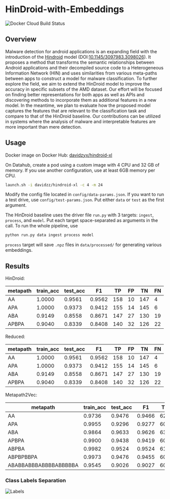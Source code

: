 # HinDroid-with-Embeddings

![Docker Cloud Build Status](https://img.shields.io/docker/cloud/build/davidzz/hindroid-xl)

## Overview

Malware detection for android applications is an expanding field with the introduction of the [Hindroid](https://www.cse.ust.hk/~yqsong/papers/2017-KDD-HINDROID.pdf) model (DOI:[10.1145/3097983.3098026](https://doi.org/10.1145/3097983.3098026)). It proposes a method that transforms the semantic relationships between Android applications and their decompiled source code to a Heterogeneous Information Network (HIN) and uses similarities from various meta-paths between apps to construct a model for malware classification. To further explore the field, we aim to extend the HinDroid model to improve the accuracy in specific subsets of the AMD dataset. Our effort will be focused on finding better representations for both apps as well as APIs and discovering methods to incorporate them as additional features in a new model. In the meantime, we plan to evaluate how the proposed model captures the features that are relevant to the classification task and compare to that of the HinDroid baseline. Our contributions can be utilized in systems where the analysis of malware and interpretable features are more important than mere detection.

## Usage
Docker image on Docker Hub:
[davidzyx/hindroid-xl](https://hub.docker.com/repository/docker/davidzz/hindroid)

On Datahub, create a pod using a custom image with 4 CPU and 32 GB of memory. If you use another configuration, use at least 6GB memory per CPU.
```bash
launch.sh -i davidzz/hindroid-xl -c 4 -m 24
```

Modify the config file located in `config/data-params.json`. If you want to run a test drive, use `config/test-params.json`. Put either `data` or `test` as the first argument.

The HinDroid baseline uses the driver file `run.py` with 3 targets: `ingest`, `process`, and `model`. Put each target space-separated as arguments in the call. To run the whole pipeline, use
```bash
python run.py data ingest process model
```

`process` target will save `.npz` files in `data/processed/` for generating various embeddings.

## Results

HinDroid:

| metapath | train_acc | test_acc | F1     | TP    | FP   | TN    | FN   |
|----------|-----------|----------|--------|-------|------|-------|------|
| AA       | 1.0000    | 0.9561   | 0.9562 | 158   | 10   | 147   | 4    |
| APA      | 1.0000    | 0.9373   | 0.9412 | 155   | 14   | 145   | 6    |
| ABA      | 0.9149    | 0.8558   | 0.8671 | 147   | 27   | 130   | 19   |
| APBPA    | 0.9040    | 0.8339   | 0.8408 | 140   | 32   | 126   | 22   |

Reduced:

| metapath | train_acc | test_acc | F1     | TP    | FP   | TN    | FN   |
|----------|-----------|----------|--------|-------|------|-------|------|
| AA       | 1.0000    | 0.9561   | 0.9562 | 158   | 10   | 147   | 4    |
| APA      | 1.0000    | 0.9373   | 0.9412 | 155   | 14   | 145   | 6    |
| ABA      | 0.9149    | 0.8558   | 0.8671 | 147   | 27   | 130   | 19   |
| APBPA    | 0.9040    | 0.8339   | 0.8408 | 140   | 32   | 126   | 22   |

Metapath2Vec:

| metapath              | train_acc | test_acc | F1     | TP    | FP   | TN    | FN   |
|-----------------------|-----------|----------|--------|-------|------|-------|------|
| AA                    | 0.9736    | 0.9476   | 0.9466 | 621   | 27   | 644   | 43   |
| APA                   | 0.9955    | 0.9296   | 0.9277 | 603   | 33   | 638   | 61   |
| ABA                   | 0.9864    | 0.9633   | 0.9626 | 630   | 15   | 656   | 34   |
| APBPA                 | 0.9900    | 0.9438   | 0.9419 | 608   | 19   | 652   | 56   |
| ABPBA                 | 0.9982    | 0.9524   | 0.9524 | 614   | 10   | 661   | 50   |
| ABPBPBBPA             | 0.9973    | 0.9476   | 0.9455 | 607   | 13   | 658   | 57   |
| ABABBABBBABBBBABBBBBA | 0.9545    | 0.9026   | 0.9027 | 603   | 69   | 602   | 61   |

### Class Labels Separation

![Labels](https://i.imgur.com/cdFOD6m.jpg)
